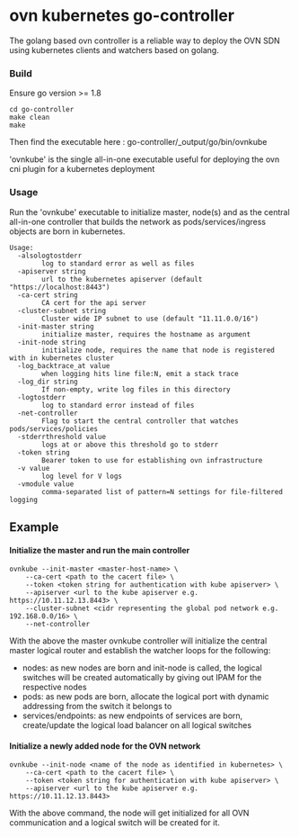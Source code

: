 # ovn kubernetes go-controller

The golang based ovn controller is a reliable way to deploy the OVN SDN using kubernetes clients and watchers based on golang. 

### Build

Ensure go version >= 1.8

```
cd go-controller
make clean
make
```

Then find the executable here : go-controller/_output/go/bin/ovnkube

'ovnkube' is the single all-in-one executable useful for deploying the ovn cni plugin for a kubernetes deployment

### Usage

Run the 'ovnkube' executable to initialize master, node(s) and as the central all-in-one controller that builds the network as pods/services/ingress objects are born in kubernetes.

```
Usage:
  -alsologtostderr
    	log to standard error as well as files
  -apiserver string
    	url to the kubernetes apiserver (default "https://localhost:8443")
  -ca-cert string
    	CA cert for the api server
  -cluster-subnet string
    	Cluster wide IP subnet to use (default "11.11.0.0/16")
  -init-master string
    	initialize master, requires the hostname as argument
  -init-node string
    	initialize node, requires the name that node is registered with in kubernetes cluster
  -log_backtrace_at value
    	when logging hits line file:N, emit a stack trace
  -log_dir string
    	If non-empty, write log files in this directory
  -logtostderr
    	log to standard error instead of files
  -net-controller
    	Flag to start the central controller that watches pods/services/policies
  -stderrthreshold value
    	logs at or above this threshold go to stderr
  -token string
    	Bearer token to use for establishing ovn infrastructure
  -v value
    	log level for V logs
  -vmodule value
    	comma-separated list of pattern=N settings for file-filtered logging
```

## Example

#### Initialize the master and run the main controller

```
ovnkube --init-master <master-host-name> \
	--ca-cert <path to the cacert file> \
	--token <token string for authentication with kube apiserver> \
	--apiserver <url to the kube apiserver e.g. https://10.11.12.13.8443> \
	--cluster-subnet <cidr representing the global pod network e.g. 192.168.0.0/16> \
	--net-controller
```

With the above the master ovnkube controller will initialize the central master logical router and establish the watcher loops for the following:
 - nodes: as new nodes are born and init-node is called, the logical switches will be created automatically by giving out IPAM for the respective nodes
 - pods: as new pods are born, allocate the logical port with dynamic addressing from the switch it belongs to
 - services/endpoints: as new endpoints of services are born, create/update the logical load balancer on all logical switches


#### Initialize a newly added node for the OVN network

```
ovnkube --init-node <name of the node as identified in kubernetes> \
	--ca-cert <path to the cacert file> \
	--token <token string for authentication with kube apiserver> \
	--apiserver <url to the kube apiserver e.g. https://10.11.12.13.8443>
```

With the above command, the node will get initialized for all OVN communication and a logical switch will be created for it.
